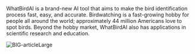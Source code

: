 WhatBirdAI is a brand-new AI tool that aims to make the bird identification process fast, easy, and accurate. Birdwatching is a fast-growing hobby for people all around the world; approximately 44 million Americans love to spot birds. Beyond the hobby market, WhatBirdAI also has applications in scientific research and education.

![BIG-articleLarge](https://github.com/user-attachments/assets/1d42cbd4-0c67-41c5-bba9-a0d3cc2a98a6)

